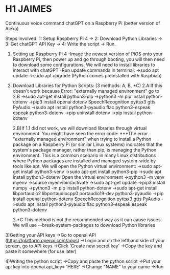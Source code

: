 # H1 JAIMES
Continuous voice command chatGPT on a Raspberry Pi (better version of Alexa)

Steps involved:
1: Setup Raspberry Pi 4 -> 2: Download Python Libraries -> 3: Get chatGPT API Key -> 4: Write the script -> Run.

1) Setting up Raspberry Pi 4
   -Image the newest version of PiOS onto your Raspberry Pi, then power up and go through booting, you will then need to download some 
    configurations. We will need to install libraries to interact with chatGPT
   -Run update commands in terminal:
     ->sudo apt update
     ->sudo apt upgrade
     (Python comes preinstalled with Raspbian)
2) Download Libraries for Python Scripts: (3 methods: A, B, *C)
   2.A:If this doesn't work because Error: "externally managed environment" go to 2.B
     ->sudo apt-get install python3-pip
     ->python3 -m pip install python-dotenv
     ->pip3 install openai dotenv SpeechRecognition pyttsx3 gtts PyAudio
     ->sudo apt install python3-pyaudio flac python3-espeak espeak python3-dotenv
     ->pip uninstall dotenv
     ->pip install python-dotenv
   
    2.B)If 1.1 did not work, we will download libraries through virtual environment. You might have seen the error code:
    ***The error "externally managed environment" when trying to install a Python package on a Raspberry Pi (or similar Linux systems)   indicates that the system's package manager,          rather than pip, is managing the Python environment. This is a common scenario in many Linux distributions where Python packages are installed and managed system-wide by tools like       apt.
      We will open the Python virtual environment:
      ->sudo apt-get install python3-venv
      ->sudo apt-get install python3-pip
      ->sudo apt install python3-dotenv
      Open the virtual environment
      ->python3 -m venv myenv
      ->source myenv/bin/activate
      ->sudo apt-get update
      ->pip3 install numpy
      ->python3 -m pip install python-dotenv
      ->sudo apt-get install libportaudio2 libportaudiocpp0 portaudio19-dev python3-pyaudio
      ->pip install openai python-dotenv SpeechRecognition pyttsx3 gtts PyAudio
      ->sudo apt install python3-pyaudio flac python3-espeak espeak python3-dotenv
      
   2.*C This method is not the recommended way as it can cause issues. We will use --break-system-packages to download Python libraries
   

3)Getting your API keys
   ->Go to openai API (https://platform.openai.com/apps)
   ->Login and on the lefthand side of your screen, go to API keys
   ->Click 'Create new secret key'
   ->Copy the key and paste it somewhere (for use later)

4)Writing the python script
   ->Copy and paste the python script
   ->Put your api key into openai.api_key= 'HERE'
   ->Change "NAME" to your name
   ->Run
